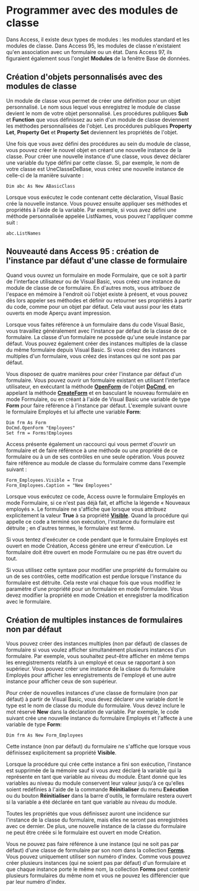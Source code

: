
# Programmer avec des modules de classe

Dans Access, il existe deux types de modules : les modules standard et les modules de classe. Dans Access 95, les modules de classe n'existaient qu'en association avec un formulaire ou un état. Dans Access 97, ils figuraient également sous l'onglet  **Modules** de la fenêtre Base de données.
 


## Création d'objets personnalisés avec des modules de classe

Un module de classe vous permet de créer une définition pour un objet personnalisé. Le nom sous lequel vous enregistrez le module de classe devient le nom de votre objet personnalisé. Les procédures publiques  **Sub** et **Function** que vous définissez au sein d'un module de classe deviennent les méthodes personnalisées de l'objet. Les procédures publiques **Property Let**, **Property Get** et **Property Set** deviennent les propriétés de l'objet.
 

 
Une fois que vous avez défini des procédures au sein du module de classe, vous pouvez créer le nouvel objet en créant une nouvelle instance de la classe. Pour créer une nouvelle instance d'une classe, vous devez déclarer une variable du type défini par cette classe. Si, par exemple, le nom de votre classe est UneClasseDeBase, vous créez une nouvelle instance de celle-ci de la manière suivante :
 

 



```
Dim abc As New ABasicClass
```

Lorsque vous exécutez le code contenant cette déclaration, Visual Basic crée la nouvelle instance. Vous pouvez ensuite appliquer ses méthodes et propriétés à l'aide de la variable. Par exemple, si vous avez défini une méthode personnalisée appelée ListNames, vous pouvez l'appliquer comme suit :
 

 



```
abc.ListNames
```


## Nouveauté dans Access 95 : création de l'instance par défaut d'une classe de formulaire

Quand vous ouvrez un formulaire en mode Formulaire, que ce soit à partir de l'interface utilisateur ou de Visual Basic, vous créez une instance du module de classe de ce formulaire. En d'autres mots, vous attribuez de l'espace en mémoire à l'endroit où l'objet existe à présent, et vous pouvez dès lors appeler ses méthodes et définir ou retourner ses propriétés à partir du code, comme pour un objet par défaut. Cela vaut aussi pour les états ouverts en mode Aperçu avant impression.
 

 
Lorsque vous faites référence à un formulaire dans du code Visual Basic, vous travaillez généralement avec l'instance par défaut de la classe de ce formulaire. La classe d'un formulaire ne possède qu'une seule instance par défaut. Vous pouvez également créer des instances multiples de la classe du même formulaire depuis Visual Basic. Si vous créez des instances multiples d'un formulaire, vous créez des instances qui ne sont pas par défaut.
 

 
Vous disposez de quatre manières pour créer l'instance par défaut d'un formulaire. Vous pouvez ouvrir un formulaire existant en utilisant l'interface utilisateur, en exécutant la méthode  **[OpenForm](a1c9d3a9-2af8-c30a-acb0-6428c70dcdb0.md)** de l'objet **[DoCmd](3ce44cca-9979-0a1e-9787-079a52ce528f.md)**, en appelant la méthode **[CreateForm](113c8f7f-baf1-bf5c-85ce-6dc1f3d3e942.md)** et en basculant le nouveau formulaire en mode Formulaire, ou en créant à l'aide de Visual Basic une variable de type **Form** pour faire référence à l'instance par défaut. L'exemple suivant ouvre le formulaire Employés et lui affecte une variable **Form**:
 

 



```
Dim frm As Form 
DoCmd.OpenForm "Employees" 
Set frm = Forms!Employees
```

Access présente également un raccourci qui vous permet d'ouvrir un formulaire et de faire référence à une méthode ou une propriété de ce formulaire ou à un de ses contrôles en une seule opération. Vous pouvez faire référence au module de classe du formulaire comme dans l'exemple suivant :
 

 



```
Form_Employees.Visible = True 
Form_Employees.Caption = "New Employees"
```

Lorsque vous exécutez ce code, Access ouvre le formulaire Employés en mode Formulaire, si ce n'est pas déjà fait, et affiche la légende « Nouveaux employés ». Le formulaire ne s'affiche que lorsque vous attribuez explicitement la valeur  **True** à sa propriété **[Visible](85567666-297a-3380-2d08-864d44b637a1.md)**. Quand la procédure qui appelle ce code a terminé son exécution, l'instance du formulaire est détruite ; en d'autres termes, le formulaire est fermé.
 

 
Si vous tentez d'exécuter ce code pendant que le formulaire Employés est ouvert en mode Création, Access génère une erreur d'exécution. Le formulaire doit être ouvert en mode Formulaire ou ne pas être ouvert du tout.
 

 
Si vous utilisez cette syntaxe pour modifier une propriété du formulaire ou un de ses contrôles, cette modification est perdue lorsque l'instance du formulaire est détruite. Cela reste vrai chaque fois que vous modifiez le paramètre d'une propriété pour un formulaire en mode Formulaire. Vous devez modifier la propriété en mode Création et enregistrer la modification avec le formulaire.
 

 

## Création de multiples instances de formulaires non par défaut

Vous pouvez créer des instances multiples (non par défaut) de classes de formulaire si vous voulez afficher simultanément plusieurs instances d'un formulaire. Par exemple, vous souhaitez peut-être afficher en même temps les enregistrements relatifs à un employé et ceux se rapportant à son supérieur. Vous pouvez créer une instance de la classe du formulaire Employés pour afficher les enregistrements de l'employé et une autre instance pour afficher ceux de son supérieur.
 

 
Pour créer de nouvelles instances d'une classe de formulaire (non par défaut) à partir de Visual Basic, vous devez déclarer une variable dont le type est le nom de classe du module du formulaire. Vous devez inclure le mot réservé  **New** dans la déclaration de variable. Par exemple, le code suivant crée une nouvelle instance du formulaire Employés et l'affecte à une variable de type **Form**:
 

 



```
Dim frm As New Form_Employees
```

Cette instance (non par défaut) du formulaire ne s'affiche que lorsque vous définissez explicitement sa propriété  **Visible**.
 

 
Lorsque la procédure qui crée cette instance a fini son exécution, l'instance est supprimée de la mémoire sauf si vous avez déclaré la variable qui la représente en tant que variable au niveau du module. Étant donné que les variables au niveau du module conservent leur valeur jusqu'à ce qu'elles soient redéfinies à l'aide de la commande  **Réinitialiser** du menu **Exécution** ou du bouton **Réinitialiser** dans la barre d'outils, le formulaire restera ouvert si la variable a été déclarée en tant que variable au niveau du module.
 

 
Toutes les propriétés que vous définissez auront une incidence sur l'instance de la classe du formulaire, mais elles ne seront pas enregistrées avec ce dernier. De plus, une nouvelle instance de la classe du formulaire ne peut être créée si le formulaire est ouvert en mode Création.
 

 
Vous ne pouvez pas faire référence à une instance (qui ne soit pas par défaut) d'une classe de formulaire par son nom dans la collection  **[Forms](a41af7be-873c-ef8b-20cd-24b78a25b5ca.md)**. Vous pouvez uniquement utiliser son numéro d'index. Comme vous pouvez créer plusieurs instances (qui ne soient pas par défaut) d'un formulaire et que chaque instance porte le même nom, la collection **Forms** peut contenir plusieurs formulaires du même nom et vous ne pouvez les différencier que par leur numéro d'index.
 

 
